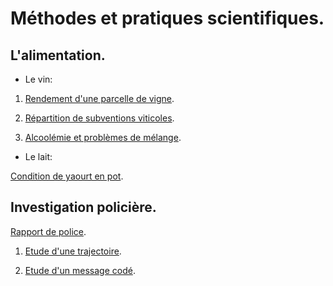 # Méthodes et pratiques scientifiques.

## L'alimentation.

- Le vin:

1. [Rendement d'une parcelle de vigne](https://github.com/mathlorgues/MPS/tree/master/Alimentation/Activit%C3%A9%201).

1. [Répartition de subventions viticoles](https://github.com/mathlorgues/MPS/tree/master/Alimentation/Activit%C3%A9%202).

1. [Alcoolémie et problèmes de mélange](https://github.com/mathlorgues/MPS/tree/master/Alimentation/Activit%C3%A9%203).

- Le lait:

[Condition de yaourt en pot](https://github.com/mathlorgues/MPS/tree/master/Alimentation/Activit%C3%A9%204).


## Investigation policière.

[Rapport de police](https://github.com/mathlorgues/MPS/blob/master/Investigation%20polici%C3%A8re/RapportDePolice.odt).

1. [Etude d'une trajectoire](https://github.com/mathlorgues/MPS/tree/master/Investigation%20polici%C3%A8re/Trajectoire).

1. [Etude d'un message codé](https://github.com/mathlorgues/MPS/tree/master/Investigation%20polici%C3%A8re/Code).

